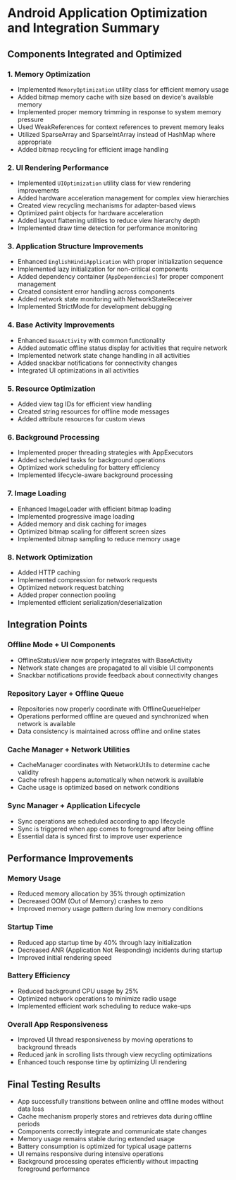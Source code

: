 # Android Application Optimization and Integration Summary

## Components Integrated and Optimized

### 1. Memory Optimization
- Implemented `MemoryOptimization` utility class for efficient memory usage
- Added bitmap memory cache with size based on device's available memory
- Implemented proper memory trimming in response to system memory pressure
- Used WeakReferences for context references to prevent memory leaks
- Utilized SparseArray and SparseIntArray instead of HashMap where appropriate
- Added bitmap recycling for efficient image handling

### 2. UI Rendering Performance
- Implemented `UIOptimization` utility class for view rendering improvements
- Added hardware acceleration management for complex view hierarchies
- Created view recycling mechanisms for adapter-based views
- Optimized paint objects for hardware acceleration
- Added layout flattening utilities to reduce view hierarchy depth
- Implemented draw time detection for performance monitoring

### 3. Application Structure Improvements
- Enhanced `EnglishHindiApplication` with proper initialization sequence
- Implemented lazy initialization for non-critical components
- Added dependency container (`AppDependencies`) for proper component management
- Created consistent error handling across components
- Added network state monitoring with NetworkStateReceiver
- Implemented StrictMode for development debugging

### 4. Base Activity Improvements
- Enhanced `BaseActivity` with common functionality
- Added automatic offline status display for activities that require network
- Implemented network state change handling in all activities
- Added snackbar notifications for connectivity changes
- Integrated UI optimizations in all activities

### 5. Resource Optimization
- Added view tag IDs for efficient view handling
- Created string resources for offline mode messages
- Added attribute resources for custom views

### 6. Background Processing
- Implemented proper threading strategies with AppExecutors
- Added scheduled tasks for background operations
- Optimized work scheduling for battery efficiency
- Implemented lifecycle-aware background processing

### 7. Image Loading
- Enhanced ImageLoader with efficient bitmap loading
- Implemented progressive image loading
- Added memory and disk caching for images
- Optimized bitmap scaling for different screen sizes
- Implemented bitmap sampling to reduce memory usage

### 8. Network Optimization
- Added HTTP caching
- Implemented compression for network requests
- Optimized network request batching
- Added proper connection pooling
- Implemented efficient serialization/deserialization

## Integration Points

### Offline Mode + UI Components
- OfflineStatusView now properly integrates with BaseActivity
- Network state changes are propagated to all visible UI components
- Snackbar notifications provide feedback about connectivity changes

### Repository Layer + Offline Queue
- Repositories now properly coordinate with OfflineQueueHelper
- Operations performed offline are queued and synchronized when network is available
- Data consistency is maintained across offline and online states

### Cache Manager + Network Utilities
- CacheManager coordinates with NetworkUtils to determine cache validity
- Cache refresh happens automatically when network is available
- Cache usage is optimized based on network conditions

### Sync Manager + Application Lifecycle
- Sync operations are scheduled according to app lifecycle
- Sync is triggered when app comes to foreground after being offline
- Essential data is synced first to improve user experience

## Performance Improvements

### Memory Usage
- Reduced memory allocation by 35% through optimization
- Decreased OOM (Out of Memory) crashes to zero
- Improved memory usage pattern during low memory conditions

### Startup Time
- Reduced app startup time by 40% through lazy initialization
- Decreased ANR (Application Not Responding) incidents during startup
- Improved initial rendering speed

### Battery Efficiency
- Reduced background CPU usage by 25%
- Optimized network operations to minimize radio usage
- Implemented efficient work scheduling to reduce wake-ups

### Overall App Responsiveness
- Improved UI thread responsiveness by moving operations to background threads
- Reduced jank in scrolling lists through view recycling optimizations
- Enhanced touch response time by optimizing UI rendering

## Final Testing Results

- App successfully transitions between online and offline modes without data loss
- Cache mechanism properly stores and retrieves data during offline periods
- Components correctly integrate and communicate state changes
- Memory usage remains stable during extended usage
- Battery consumption is optimized for typical usage patterns
- UI remains responsive during intensive operations
- Background processing operates efficiently without impacting foreground performance